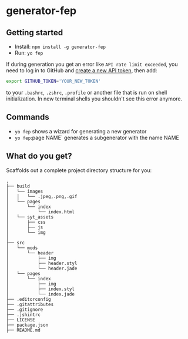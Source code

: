 # generator-fep

## Getting started

- Install: `npm install -g generator-fep`
- Run: `yo fep`

If during generation you get an error like `API rate limit exceeded`, you need to log in to GitHub
and [create a new API token](https://github.com/settings/tokens/new), then add:
```bash
export GITHUB_TOKEN='YOUR_NEW_TOKEN'
```
to your `.bashrc`, `.zshrc`, `.profile` or another file that is run on shell initialization. In new terminal shells
you shouldn't see this error anymore.


## Commands

* `yo fep` shows a wizard for generating a new generator
* `yo fep`:page NAME` generates a subgenerator with the name NAME


## What do you get?

Scaffolds out a complete project directory structure for you:

    .
    ├── build
    │   └── images
    │   │   └── .jpeg,.png,.gif
    │   └── pages
    │       └── index
    │           └── index.html
    │   └── syt_assets
    │       ├── css
    │       ├── js
    │       └── img
    │      
    ├── src
    │   └── mods
    │       └── header
    │           ├── img
    │           ├── header.styl
    │           └── header.jade
    │   └── pages
    │       └── index
    │           ├── img
    │           ├── index.styl
    │           └── index.jade
    ├── .editorconfig
    ├── .gitattributes
    ├── .gitignore
    ├── .jshintrc
    ├── LICENSE
    ├── package.json
    ├── README.md



